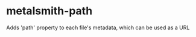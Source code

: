 metalsmith-path
===============

Adds 'path' property to each file's metadata, which can be used as a URL
